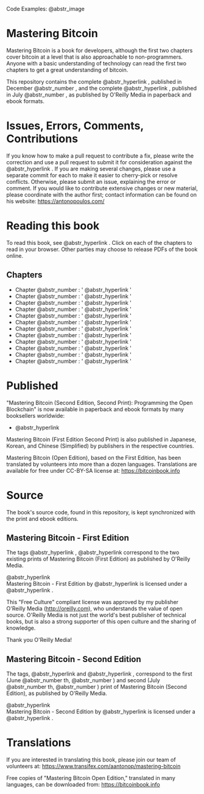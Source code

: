 Code Examples: @abstr_image 

# Mastering Bitcoin

Mastering Bitcoin is a book for developers, although the first two chapters cover bitcoin at a level that is also approachable to non-programmers. Anyone with a basic understanding of technology can read the first two chapters to get a great understanding of bitcoin.

This repository contains the complete @abstr_hyperlink , published in December @abstr_number , and the complete @abstr_hyperlink , published in July @abstr_number , as published by O'Reilly Media in paperback and ebook formats.

# Issues, Errors, Comments, Contributions

If you know how to make a pull request to contribute a fix, please write the correction and use a pull request to submit it for consideration against the @abstr_hyperlink . If you are making several changes, please use a separate commit for each to make it easier to cherry-pick or resolve conflicts. Otherwise, please submit an issue, explaining the error or comment. If you would like to contribute extensive changes or new material, please coordinate with the author first; contact information can be found on his website: https://antonopoulos.com/

# Reading this book

To read this book, see @abstr_hyperlink . Click on each of the chapters to read in your browser. Other parties may choose to release PDFs of the book online.

## Chapters

  * Chapter @abstr_number : ' @abstr_hyperlink '
  * Chapter @abstr_number : ' @abstr_hyperlink '
  * Chapter @abstr_number : ' @abstr_hyperlink '
  * Chapter @abstr_number : ' @abstr_hyperlink '
  * Chapter @abstr_number : ' @abstr_hyperlink '
  * Chapter @abstr_number : ' @abstr_hyperlink '
  * Chapter @abstr_number : ' @abstr_hyperlink '
  * Chapter @abstr_number : ' @abstr_hyperlink '
  * Chapter @abstr_number : ' @abstr_hyperlink '
  * Chapter @abstr_number : ' @abstr_hyperlink '
  * Chapter @abstr_number : ' @abstr_hyperlink '
  * Chapter @abstr_number : ' @abstr_hyperlink '



# Published

"Mastering Bitcoin (Second Edition, Second Print): Programming the Open Blockchain" is now available in paperback and ebook formats by many booksellers worldwide:

  * @abstr_hyperlink 



Mastering Bitcoin (First Edition Second Print) is also published in Japanese, Korean, and Chinese (Simplified) by publishers in the respective countries.

Mastering Bitcoin (Open Edition), based on the First Edition, has been translated by volunteers into more than a dozen languages. Translations are available for free under CC-BY-SA license at: https://bitcoinbook.info

# Source

The book's source code, found in this repository, is kept synchronized with the print and ebook editions.

## Mastering Bitcoin - First Edition

The tags @abstr_hyperlink , @abstr_hyperlink correspond to the two existing prints of Mastering Bitcoin (First Edition) as published by O'Reilly Media.

@abstr_hyperlink   
Mastering Bitcoin - First Edition by @abstr_hyperlink is licensed under a @abstr_hyperlink .

This "Free Culture" compliant license was approved by my publisher O'Reilly Media (http://oreilly.com), who understands the value of open source. O'Reilly Media is not just the world's best publisher of technical books, but is also a strong supporter of this open culture and the sharing of knowledge.

Thank you O'Reilly Media!

## Mastering Bitcoin - Second Edition

The tags, @abstr_hyperlink and @abstr_hyperlink , correspond to the first (June @abstr_number th, @abstr_number ) and second (July @abstr_number th, @abstr_number ) print of Mastering Bitcoin (Second Edition), as published by O'Reilly Media.

@abstr_hyperlink   
Mastering Bitcoin - Second Edition by @abstr_hyperlink is licensed under a @abstr_hyperlink .

# Translations

If you are interested in translating this book, please join our team of volunteers at: https://www.transifex.com/aantonop/mastering-bitcoin

Free copies of "Mastering Bitcoin Open Edition," translated in many languages, can be downloaded from: https://bitcoinbook.info
